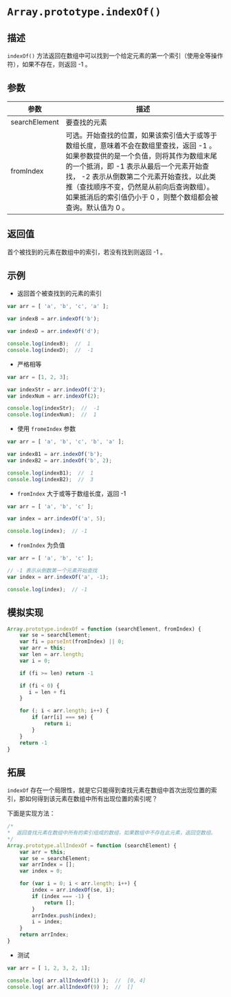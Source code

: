 # `Array.prototype.indexOf()`

## 描述

`indexOf()` 方法返回在数组中可以找到一个给定元素的第一个索引（使用全等操作符），如果不存在，则返回 -1 。

## 参数

参数 | 描述
--- | ---
searchElement | 要查找的元素
fromIndex | 可选。开始查找的位置，如果该索引值大于或等于数组长度，意味着不会在数组里查找，返回 -1 。如果参数提供的是一个负值，则将其作为数组末尾的一个抵消，即 -1 表示从最后一个元素开始查找， -2 表示从倒数第二个元素开始查找，以此类推（查找顺序不变，仍然是从前向后查询数组）。如果抵消后的索引值仍小于 0 ，则整个数组都会被查询。默认值为 0 。

## 返回值

首个被找到的元素在数组中的索引，若没有找到则返回 -1 。

## 示例

+ 返回首个被查找到的元素的索引

```js
var arr = [ 'a', 'b', 'c', 'a' ];

var indexB = arr.indexOf('b');

var indexD = arr.indexOf('d');

console.log(indexB);  //  1
console.log(indexD);  //  -1

```

+ 严格相等

```js
var arr = [1, 2, 3];

var indexStr = arr.indexOf('2');
var indexNum = arr.indexOf(2);

console.log(indexStr);  //  -1
console.log(indexNum);  //  1
```

+ 使用 `fromeIndex` 参数

```js
var arr = [ 'a', 'b', 'c', 'b', 'a' ];

var indexB1 = arr.indexOf('b');
var indexB2 = arr.indexOf('b', 2);

console.log(indexB1);  //  1
console.log(indexB2);  //  3 
```

+ `fromIndex` 大于或等于数组长度，返回 -1 

```js
var arr = [ 'a', 'b', 'c' ];

var index = arr.indexOf('a', 5);

console.log(index);  // -1
```

+ `fromIndex` 为负值

```js
var arr = [ 'a', 'b', 'c' ];

// -1 表示从倒数第一个元素开始查找
var index = arr.indexOf('a', -1);

console.log(index);  // -1
```
## 模拟实现

```js
Array.prototype.indexOf = function (searchElement, fromIndex) {
    var se = searchElement;
    var fi = parseInt(fromIndex) || 0;
    var arr = this;
    var len = arr.length;
    var i = 0;

    if (fi >= len) return -1

    if (fi < 0) {
       i = len + fi 
    }

    for (; i < arr.length; i++) {
        if (arr[i] === se) {
            return i;
        }
    } 
    return -1
}

```

## 拓展

`indexOf` 存在一个局限性，就是它只能得到查找元素在数组中首次出现位置的索引，那如何得到该元素在数组中所有出现位置的索引呢？

下面是实现方法：

```js
/*
*  返回查找元素在数组中所有的索引组成的数组，如果数组中不存在此元素，返回空数组。
*/
Array.prototype.allIndexOf = function (searchElement) {
    var arr = this;
    var se = searchElement;
    var arrIndex = [];
    var index = 0;

    for (var i = 0; i < arr.length; i++) {
        index = arr.indexOf(se, i);
        if (index === -1) {
            return [];
        }
        arrIndex.push(index);
        i = index;
    }
    return arrIndex;
}
```

+ 测试

```js
var arr = [ 1, 2, 3, 2, 1];

console.log( arr.allIndexOf(1) );  //  [0, 4]
console.log( arr.allIndexOf(9) );  //  []
```
